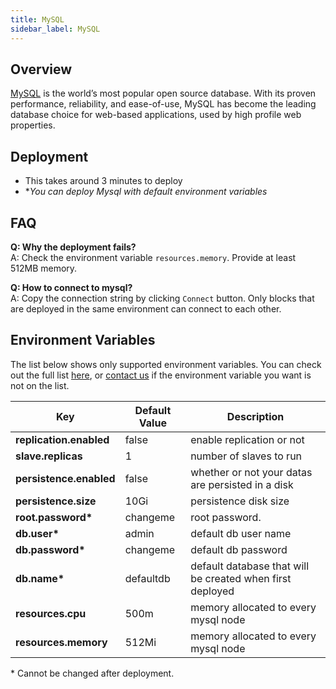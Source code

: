 ```yaml
---
title: MySQL
sidebar_label: MySQL
---
```


## Overview

[MySQL](https://www.mysql.com/) is the world’s most popular open source database. With its proven performance, reliability, and ease-of-use, MySQL has become the leading database choice for web-based applications, used by high profile web properties.

## Deployment

- This takes around 3 minutes to deploy
- **You can deploy Mysql with default environment variables*

## FAQ

**Q: Why the deployment fails?**  
A: Check the environment variable `resources.memory`. Provide at least 512MB memory.

**Q: How to connect to mysql?**  
A: Copy the connection string by clicking `Connect` button. Only blocks that are deployed in the same environment can connect to each other.

## Environment Variables

The list below shows only supported environment variables. You can check out the full list [here](https://github.com/kintohub/kinto-catalog/tree/master/mysql#configuration), or [contact us](https://discord.gg/QVgqWuw) if the environment variable you want is not on the list.

| Key        | Default Value           | Description  |
| ---  | --- | --- |
| **replication.enabled** |  false  | enable replication or not  |
| **slave.replicas** |  1  |  number of slaves to run |
| **persistence.enabled** |  false  | whether or not your datas are persisted in a disk |
| **persistence.size** |  10Gi  |  persistence disk size |
| **root.password\*** |  changeme | root password. |
| **db.user\***     | admin  |  default db user name |
| **db.password\*** |  changeme  |  default db password |
| **db.name\*** |  defaultdb  |  default database that will be created when first deployed |
| **resources.cpu** |  500m  |  memory allocated to every mysql node |
| **resources.memory** |  512Mi  |  memory allocated to every mysql node |

\* Cannot be changed after deployment.
